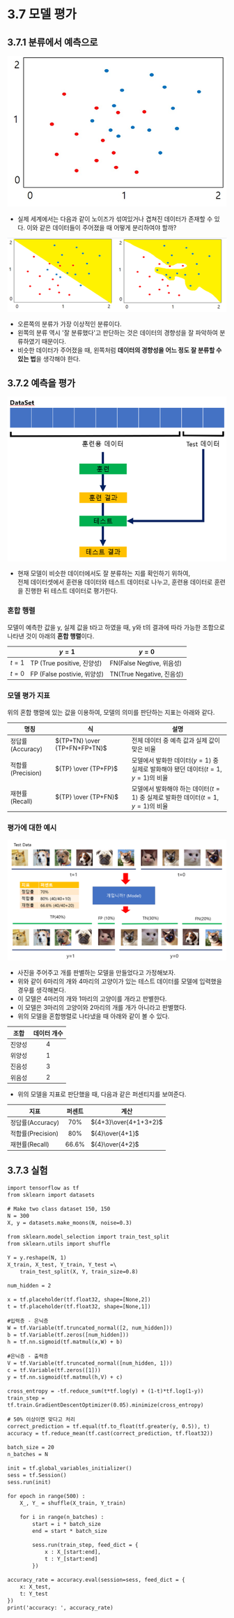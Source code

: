 # 3.7 모델 평가
## 3.7.1 분류에서 예측으로

![3.7.1](image/1.png)

- 실제 세계에서는 다음과 같이 노이즈가 섞여있거나 겹쳐진 데이터가 존재할 수 있다. 이와 같은 데이터들이 주어졌을 때 어떻게 분리하여야 할까?

![3.7.2](image/2.png)

- 오른쪽의 분류가 가장 이상적인 분류이다.
- 왼쪽의 분류 역시 '잘 분류했다'고 판단하는 것은 데이터의 경향성을 잘 파악하여 분류하였기 때문이다.
- 비슷한 데이터가 주어졌을 때, 왼쪽처럼 **데이터의 경향성을 어느 정도 잘 분류할 수 있는 법**을 생각해야 한다.

## 3.7.2 예측을 평가
![3.7.3](image/3.PNG)

- 현재 모델이 비슷한 데이터에서도 잘 분류하는 지를 확인하기 위하여,  
  전체 데이터셋에서 훈련용 데이터와 테스트 데이터로 나누고, 훈련용 데이터로 훈련을 진행한 뒤 테스트 데이터로 평가한다.

### 혼합 행렬
모델이 예측한 값을 y, 실제 값을 t라고 하였을 때, y와 t의 결과에 따라 가능한 조합으로 나타낸 것이 아래의 **혼합 행렬**이다.

|| $y=1$ | $y=0$|
|-|-|-|
|$t=1$|TP (True positive, 진양성)|FN(False Negtive, 위음성)|
|$t=0$|FP (False postivie, 위양성)|TN(True Negative, 진음성)|

### 모델 평가 지표
위의 혼합 행렬에 있는 값을 이용하여, 모델의 의미를 판단하는 지표는 아래와 같다.

|명칭|식|설명|
|-|-|-|
|정답률(Accuracy)|${TP+TN} \over {TP+FN+FP+TN}$|전체 데이터 중 예측 값과 실제 값이 맞은 비율|
|적합률(Precision)|${TP} \over {TP+FP}$|모델에서 발화한 데이터$(y=1)$ 중 실제로 발화해야 됐던 데이터$(t=1,y=1)$의 비율|
|재현률(Recall)|${TP} \over {TP+FN}$|모델에서 발화해야 하는 데이터$(t=1)$ 중 실제로 발화한 데이터$(t=1,y=1)$의 비율|

### 평가에 대한 예시

![3.7.4](image/4.PNG)

- 사진을 주어주고 개를 판별하는 모델을 만들었다고 가정해보자.
- 위와 같이 6마리의 개와 4마리의 고양이가 있는 테스트 데이터를 모델에 입력했을 경우를 생각해본다.
- 이 모델은 4마리의 개와 1마리의 고양이를 개라고 판별한다.
- 이 모델은 3마리의 고양이와 2마리의 개를 개가 아니라고 판별했다.
- 위의 모델을 혼합행렬로 나타냈을 때 아래와 같이 볼 수 있다.

|조합|데이터 개수|
|-|:-:|
|진양성|4|
|위양성|1|
|진음성|3|
|위음성|2|

- 위의 모델을 지표로 판단했을 때, 다음과 같은 퍼센티지를 보여준다.

|지표|퍼센트|계산|
|-|:-:|-|
|정답률(Accuracy)|70%|${4+3}\over{4+1+3+2}$|
|적합률(Precision)|80%|${4}\over{4+1}$|
|재현률(Recall)|66.6%|${4}\over{4+2}$|

## 3.7.3 실험

```(python)
import tensorflow as tf
from sklearn import datasets

# Make two class dataset 150, 150
N = 300
X, y = datasets.make_moons(N, noise=0.3)

from sklearn.model_selection import train_test_split
from sklearn.utils import shuffle

Y = y.reshape(N, 1) 
X_train, X_test, Y_train, Y_test =\
    train_test_split(X, Y, train_size=0.8)

num_hidden = 2

x = tf.placeholder(tf.float32, shape=[None,2])
t = tf.placeholder(tf.float32, shape=[None,1])

#입력층 - 은닉층
W = tf.Variable(tf.truncated_normal([2, num_hidden]))
b = tf.Variable(tf.zeros([num_hidden]))
h = tf.nn.sigmoid(tf.matmul(x,W) + b)

#은닉층 - 출력층
V = tf.Variable(tf.truncated_normal([num_hidden, 1]))
c = tf.Variable(tf.zeros([1]))
y = tf.nn.sigmoid(tf.matmul(h,V) + c)

cross_entropy = -tf.reduce_sum(t*tf.log(y) + (1-t)*tf.log(1-y))
train_step = tf.train.GradientDescentOptimizer(0.05).minimize(cross_entropy)

# 50% 이상이면 맞다고 처리
correct_prediction = tf.equal(tf.to_float(tf.greater(y, 0.5)), t)
accuracy = tf.reduce_mean(tf.cast(correct_prediction, tf.float32))

batch_size = 20
n_batches = N

init = tf.global_variables_initializer()
sess = tf.Session()
sess.run(init)

for epoch in range(500) :
    X_, Y_ = shuffle(X_train, Y_train)

    for i in range(n_batches) :
        start = i * batch_size
        end = start * batch_size
        
        sess.run(train_step, feed_dict = {
            x : X_[start:end],
            t : Y_[start:end]
        })

accuracy_rate = accuracy.eval(session=sess, feed_dict = {
    x: X_test,
    t: Y_test
})
print('accuracy: ', accuracy_rate)
```